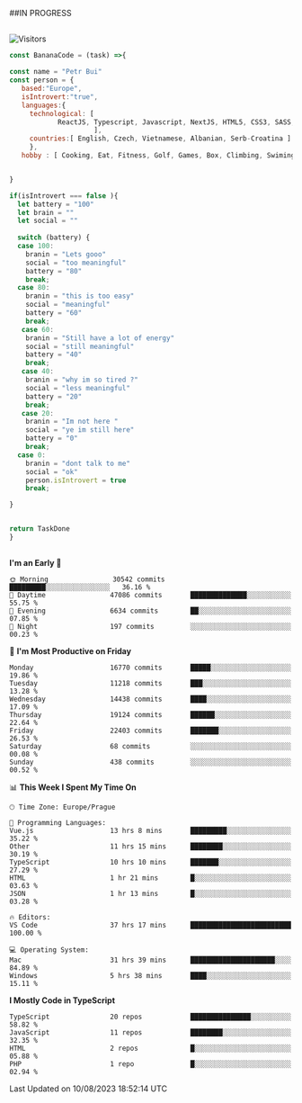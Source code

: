 ##IN PROGRESS
##
![Visitors](https://komarev.com/ghpvc/?username=petrbui&style=for-the-badge&label=Visitors+👀)
```Javascript
const BananaCode = (task) =>{

const name = "Petr Bui"
const person = {
   based:"Europe",
   isIntrovert:"true",
   languages:{
     technological: [ 
            ReactJS, Typescript, Javascript, NextJS, HTML5, CSS3, SASS, Redux, Node, Storybook, Styled-Component
                     ],
     countries:[ English, Czech, Vietnamese, Albanian, Serb-Croatina ]
     },
   hobby : [ Cooking, Eat, Fitness, Golf, Games, Box, Climbing, Swiming],


}

if(isIntrovert === false ){
  let battery = "100"
  let brain = ""
  let social = ""
  
  switch (battery) {
  case 100:
    branin = "Lets gooo"
    social = "too meaningful"
    battery = "80"
    break;
  case 80:
    branin = "this is too easy"
    social = "meaningful"
    battery = "60"
    break;
   case 60:
    branin = "Still have a lot of energy"
    social = "still meaningful"
    battery = "40"
    break;
   case 40:
    branin = "why im so tired ?"
    social = "less meaningful"
    battery = "20"
    break;
   case 20:
    branin = "Im not here "
    social = "ye im still here"
    battery = "0"
    break;
  case 0:
    branin = "dont talk to me"
    social = "ok"
    person.isIntrovert = true
    break;

}


return TaskDone
}
```



##
<!--
[![My GitHub stats](https://github-readme-stats.vercel.app/api?username=petrbui&theme=github_dark)](https://github.com/anuraghazra/github-readme-stats)

[![My wakatime stats](https://github-readme-stats.vercel.app/api/wakatime?username=petrbui&theme=github_dark)](https://github.com/anuraghazra/github-readme-stats)
-->
<!--START_SECTION:waka-->
**I'm an Early 🐤** 

```text
🌞 Morning                30542 commits       █████████░░░░░░░░░░░░░░░░   36.16 % 
🌆 Daytime                47086 commits       ██████████████░░░░░░░░░░░   55.75 % 
🌃 Evening                6634 commits        ██░░░░░░░░░░░░░░░░░░░░░░░   07.85 % 
🌙 Night                  197 commits         ░░░░░░░░░░░░░░░░░░░░░░░░░   00.23 % 
```
📅 **I'm Most Productive on Friday** 

```text
Monday                   16770 commits       █████░░░░░░░░░░░░░░░░░░░░   19.86 % 
Tuesday                  11218 commits       ███░░░░░░░░░░░░░░░░░░░░░░   13.28 % 
Wednesday                14438 commits       ████░░░░░░░░░░░░░░░░░░░░░   17.09 % 
Thursday                 19124 commits       ██████░░░░░░░░░░░░░░░░░░░   22.64 % 
Friday                   22403 commits       ███████░░░░░░░░░░░░░░░░░░   26.53 % 
Saturday                 68 commits          ░░░░░░░░░░░░░░░░░░░░░░░░░   00.08 % 
Sunday                   438 commits         ░░░░░░░░░░░░░░░░░░░░░░░░░   00.52 % 
```


📊 **This Week I Spent My Time On** 

```text
🕑︎ Time Zone: Europe/Prague

💬 Programming Languages: 
Vue.js                   13 hrs 8 mins       █████████░░░░░░░░░░░░░░░░   35.22 % 
Other                    11 hrs 15 mins      ████████░░░░░░░░░░░░░░░░░   30.19 % 
TypeScript               10 hrs 10 mins      ███████░░░░░░░░░░░░░░░░░░   27.29 % 
HTML                     1 hr 21 mins        █░░░░░░░░░░░░░░░░░░░░░░░░   03.63 % 
JSON                     1 hr 13 mins        █░░░░░░░░░░░░░░░░░░░░░░░░   03.28 % 

🔥 Editors: 
VS Code                  37 hrs 17 mins      █████████████████████████   100.00 % 

💻 Operating System: 
Mac                      31 hrs 39 mins      █████████████████████░░░░   84.89 % 
Windows                  5 hrs 38 mins       ████░░░░░░░░░░░░░░░░░░░░░   15.11 % 
```

**I Mostly Code in TypeScript** 

```text
TypeScript               20 repos            ███████████████░░░░░░░░░░   58.82 % 
JavaScript               11 repos            ████████░░░░░░░░░░░░░░░░░   32.35 % 
HTML                     2 repos             █░░░░░░░░░░░░░░░░░░░░░░░░   05.88 % 
PHP                      1 repo              █░░░░░░░░░░░░░░░░░░░░░░░░   02.94 % 
```




 Last Updated on 10/08/2023 18:52:14 UTC
<!--END_SECTION:waka-->
